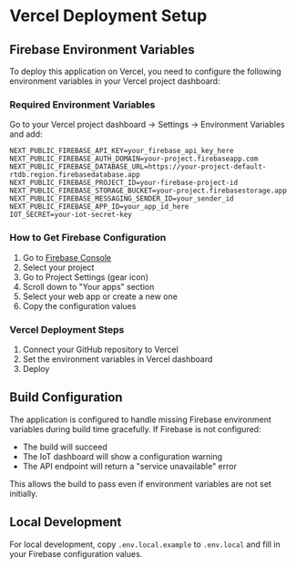 # Vercel Deployment Setup

## Firebase Environment Variables

To deploy this application on Vercel, you need to configure the following environment variables in your Vercel project dashboard:

### Required Environment Variables

Go to your Vercel project dashboard → Settings → Environment Variables and add:

```
NEXT_PUBLIC_FIREBASE_API_KEY=your_firebase_api_key_here
NEXT_PUBLIC_FIREBASE_AUTH_DOMAIN=your-project.firebaseapp.com
NEXT_PUBLIC_FIREBASE_DATABASE_URL=https://your-project-default-rtdb.region.firebasedatabase.app
NEXT_PUBLIC_FIREBASE_PROJECT_ID=your-firebase-project-id
NEXT_PUBLIC_FIREBASE_STORAGE_BUCKET=your-project.firebasestorage.app
NEXT_PUBLIC_FIREBASE_MESSAGING_SENDER_ID=your_sender_id
NEXT_PUBLIC_FIREBASE_APP_ID=your_app_id_here
IOT_SECRET=your-iot-secret-key
```

### How to Get Firebase Configuration

1. Go to [Firebase Console](https://console.firebase.google.com/)
2. Select your project
3. Go to Project Settings (gear icon)
4. Scroll down to "Your apps" section
5. Select your web app or create a new one
6. Copy the configuration values

### Vercel Deployment Steps

1. Connect your GitHub repository to Vercel
2. Set the environment variables in Vercel dashboard
3. Deploy

## Build Configuration

The application is configured to handle missing Firebase environment variables during build time gracefully. If Firebase is not configured:

- The build will succeed
- The IoT dashboard will show a configuration warning
- The API endpoint will return a "service unavailable" error

This allows the build to pass even if environment variables are not set initially.

## Local Development

For local development, copy `.env.local.example` to `.env.local` and fill in your Firebase configuration values.